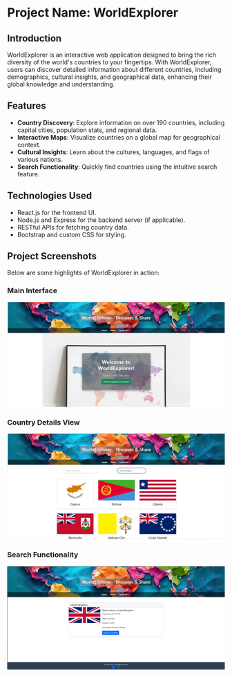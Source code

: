 # Project Name: WorldExplorer

## Introduction

WorldExplorer is an interactive web application designed to bring the rich diversity of the world's countries to your fingertips. With WorldExplorer, users can discover detailed information about different countries, including demographics, cultural insights, and geographical data, enhancing their global knowledge and understanding.

## Features

- **Country Discovery**: Explore information on over 190 countries, including capital cities, population stats, and regional data.
- **Interactive Maps**: Visualize countries on a global map for geographical context.
- **Cultural Insights**: Learn about the cultures, languages, and flags of various nations.
- **Search Functionality**: Quickly find countries using the intuitive search feature.

## Technologies Used

- React.js for the frontend UI.
- Node.js and Express for the backend server (if applicable).
- RESTful APIs for fetching country data.
- Bootstrap and custom CSS for styling.

## Project Screenshots

Below are some highlights of WorldExplorer in action:

### Main Interface

![Main Interface](Main_interface.png)

### Country Details View

![Country Details](Countries_Details.png)

### Search Functionality

![Search Functionality](Search_Functionality.png)
